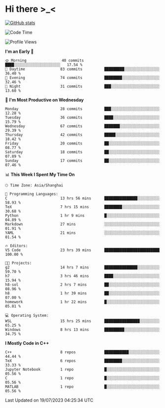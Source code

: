 # Hi there \>_<

[![GitHub stats](https://github-readme-stats.vercel.app/api?username=ARessegetesStery&show_icons=true&theme=transparent)](https://github.com/anuraghazra/github-readme-stats)

<!--START_SECTION:waka-->
![Code Time](http://img.shields.io/badge/Code%20Time-226%20hrs%2031%20mins-blue)

![Profile Views](http://img.shields.io/badge/Profile%20Views-0-blue)

**I'm an Early 🐤** 

```text
🌞 Morning                40 commits          ████░░░░░░░░░░░░░░░░░░░░░   17.54 % 
🌆 Daytime                83 commits          █████████░░░░░░░░░░░░░░░░   36.40 % 
🌃 Evening                74 commits          ████████░░░░░░░░░░░░░░░░░   32.46 % 
🌙 Night                  31 commits          ███░░░░░░░░░░░░░░░░░░░░░░   13.60 % 
```
📅 **I'm Most Productive on Wednesday** 

```text
Monday                   28 commits          ███░░░░░░░░░░░░░░░░░░░░░░   12.28 % 
Tuesday                  36 commits          ████░░░░░░░░░░░░░░░░░░░░░   15.79 % 
Wednesday                67 commits          ███████░░░░░░░░░░░░░░░░░░   29.39 % 
Thursday                 42 commits          █████░░░░░░░░░░░░░░░░░░░░   18.42 % 
Friday                   20 commits          ██░░░░░░░░░░░░░░░░░░░░░░░   08.77 % 
Saturday                 18 commits          ██░░░░░░░░░░░░░░░░░░░░░░░   07.89 % 
Sunday                   17 commits          ██░░░░░░░░░░░░░░░░░░░░░░░   07.46 % 
```


📊 **This Week I Spent My Time On** 

```text
🕑︎ Time Zone: Asia/Shanghai

💬 Programming Languages: 
C                        13 hrs 56 mins      ███████████████░░░░░░░░░░   58.93 % 
TeX                      7 hrs 15 mins       ████████░░░░░░░░░░░░░░░░░   30.68 % 
Python                   1 hr 9 mins         █░░░░░░░░░░░░░░░░░░░░░░░░   04.89 % 
Markdown                 27 mins             ░░░░░░░░░░░░░░░░░░░░░░░░░   01.91 % 
YAML                     21 mins             ░░░░░░░░░░░░░░░░░░░░░░░░░   01.54 % 

🔥 Editors: 
VS Code                  23 hrs 39 mins      █████████████████████████   100.00 % 

🐱‍💻 Projects: 
g2                       14 hrs 7 mins       ███████████████░░░░░░░░░░   59.70 % 
h7                       3 hrs 46 mins       ████░░░░░░░░░░░░░░░░░░░░░   15.94 % 
h8-sol                   2 hrs 7 mins        ██░░░░░░░░░░░░░░░░░░░░░░░   08.96 % 
h8                       1 hr 39 mins        ██░░░░░░░░░░░░░░░░░░░░░░░   07.00 % 
homework                 1 hr 22 mins        █░░░░░░░░░░░░░░░░░░░░░░░░   05.81 % 

💻 Operating System: 
WSL                      15 hrs 25 mins      ████████████████░░░░░░░░░   65.25 % 
Windows                  8 hrs 13 mins       █████████░░░░░░░░░░░░░░░░   34.75 % 
```

**I Mostly Code in C++** 

```text
C++                      8 repos             ███████████░░░░░░░░░░░░░░   44.44 % 
TeX                      6 repos             ████████░░░░░░░░░░░░░░░░░   33.33 % 
Jupyter Notebook         1 repo              █░░░░░░░░░░░░░░░░░░░░░░░░   05.56 % 
C                        1 repo              █░░░░░░░░░░░░░░░░░░░░░░░░   05.56 % 
MATLAB                   1 repo              █░░░░░░░░░░░░░░░░░░░░░░░░   05.56 % 
```




 Last Updated on 19/07/2023 04:25:34 UTC
<!--END_SECTION:waka-->
